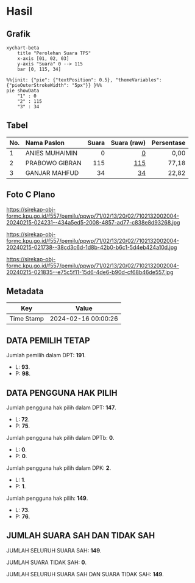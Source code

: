 # Hasil

## Grafik

```mermaid
xychart-beta
    title "Perolehan Suara TPS"
    x-axis [01, 02, 03]
    y-axis "Suara" 0 --> 115
    bar [0, 115, 34]
```

```mermaid
%%{init: {"pie": {"textPosition": 0.5}, "themeVariables": {"pieOuterStrokeWidth": "5px"}} }%%
pie showData
    "1" : 0
    "2" : 115
    "3" : 34
```

## Tabel

| No. | Nama Paslon    | Suara | Suara (raw) | Persentase |
|:--- |:-------------- | -----:| -----------:| ----------:|
| 1   | ANIES MUHAIMIN | 0     | [0][p-1]    | 0,00       |
| 2   | PRABOWO GIBRAN | 115   | [115][p-2]  | 77,18      |
| 3   | GANJAR MAHFUD  | 34    | [34][p-3]   | 22,82      |


[p-1]: https://github.com/gigit-pemilu/pemilu-2024-71-sulawesi-utara/blob/main/pilpres/hitung-suara/sub/71-sulawesi-utara/sub/02-minahasa/sub/13-pineleng/sub/2002-pineleng-ii/sub/004-tps/sub/paslon-1.txt
[p-2]: https://github.com/gigit-pemilu/pemilu-2024-71-sulawesi-utara/blob/main/pilpres/hitung-suara/sub/71-sulawesi-utara/sub/02-minahasa/sub/13-pineleng/sub/2002-pineleng-ii/sub/004-tps/sub/paslon-2.txt
[p-3]: https://github.com/gigit-pemilu/pemilu-2024-71-sulawesi-utara/blob/main/pilpres/hitung-suara/sub/71-sulawesi-utara/sub/02-minahasa/sub/13-pineleng/sub/2002-pineleng-ii/sub/004-tps/sub/paslon-3.txt

## Foto C Plano

https://sirekap-obj-formc.kpu.go.id/f557/pemilu/ppwp/71/02/13/20/02/7102132002004-20240215-024231--434a5ed5-2008-4857-ad77-c838e8d93268.jpg

https://sirekap-obj-formc.kpu.go.id/f557/pemilu/ppwp/71/02/13/20/02/7102132002004-20240215-021738--38cd3c6d-1d8b-42b0-b6c1-5d4eb424a10d.jpg

https://sirekap-obj-formc.kpu.go.id/f557/pemilu/ppwp/71/02/13/20/02/7102132002004-20240215-021835--e75c5f11-15d6-4de6-b90d-cf68b46de557.jpg


## Metadata

| Key        | Value               |
| ---------- | ------------------- |
| Time Stamp | 2024-02-16 00:00:26 |


## DATA PEMILIH TETAP

Jumlah pemilih dalam DPT: **191**.
 * L: **93**.
 * P: **98**.

## DATA PENGGUNA HAK PILIH

Jumlah pengguna hak pilih dalam DPT: **147**.
 * L: **72**.
 * P: **75**.

Jumlah pengguna hak pilih dalam DPTb: **0**.
 * L: **0**.
 * P: **0**.

Jumlah pengguna hak pilih dalam DPK: **2**.
 * L: **1**.
 * P: **1**.

Jumlah pengguna hak pilih: **149**.
 * L: **73**.
 * P: **76**.

## JUMLAH SUARA SAH DAN TIDAK SAH

JUMLAH SELURUH SUARA SAH: **149**.

JUMLAH SUARA TIDAK SAH: **0**.

JUMLAH SELURUH SUARA SAH DAN SUARA TIDAK SAH: **149**.


